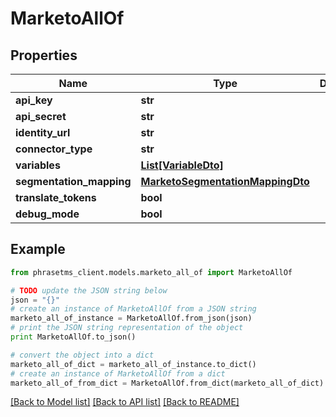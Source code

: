 # MarketoAllOf

## Properties

| Name                     | Type                                                                  | Description | Notes      |
| ------------------------ | --------------------------------------------------------------------- | ----------- | ---------- |
| **api_key**              | **str**                                                               |             |
| **api_secret**           | **str**                                                               |             |
| **identity_url**         | **str**                                                               |             |
| **connector_type**       | **str**                                                               |             |
| **variables**            | [**List[VariableDto]**](VariableDto.md)                               |             | [optional] |
| **segmentation_mapping** | [**MarketoSegmentationMappingDto**](MarketoSegmentationMappingDto.md) |             | [optional] |
| **translate_tokens**     | **bool**                                                              |             | [optional] |
| **debug_mode**           | **bool**                                                              |             | [optional] |

## Example

```python
from phrasetms_client.models.marketo_all_of import MarketoAllOf

# TODO update the JSON string below
json = "{}"
# create an instance of MarketoAllOf from a JSON string
marketo_all_of_instance = MarketoAllOf.from_json(json)
# print the JSON string representation of the object
print MarketoAllOf.to_json()

# convert the object into a dict
marketo_all_of_dict = marketo_all_of_instance.to_dict()
# create an instance of MarketoAllOf from a dict
marketo_all_of_from_dict = MarketoAllOf.from_dict(marketo_all_of_dict)
```

[[Back to Model list]](../README.md#documentation-for-models) [[Back to API list]](../README.md#documentation-for-api-endpoints) [[Back to README]](../README.md)
